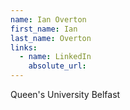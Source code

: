 ```yaml
---
name: Ian Overton
first_name: Ian
last_name: Overton
links:
  - name: LinkedIn
    absolute_url: 
---
```

Queen's University Belfast
